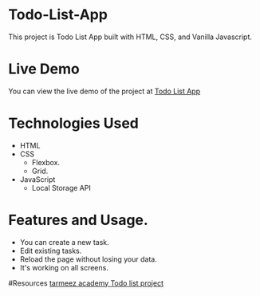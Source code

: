 ﻿# Todo-List-App
This project is Todo List App built with HTML, CSS, and Vanilla Javascript.

# Live Demo
You can view the live demo of the project at 
[Todo List App](https://hassan-ghorab.github.io/Todo-List-App/)

# Technologies Used
- HTML
- CSS
  * Flexbox. 
  * Grid.
- JavaScript
  * Local Storage API

# Features and Usage.
- You can create a new task.
- Edit existing tasks.
- Reload the page without losing your data.
- It's working on all screens.

#Resources
[tarmeez academy Todo list project](https://www.youtube.com/watch?v=VgLkex5tpYI)


